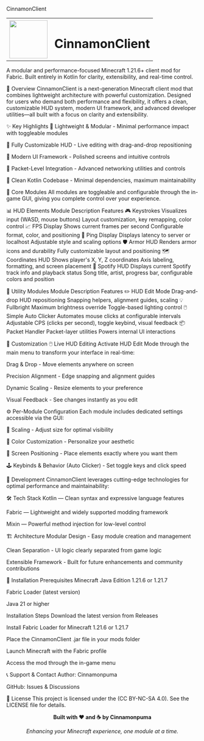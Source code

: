 CinnamonClient
<table> <tr> <td><img src="https://github.com/user-attachments/assets/95fb0910-5221-4ad6-ba35-f272971d752f" width="100"/></td> <td style="vertical-align: middle; padding-left: 10px;"><h1>CinnamonClient</h1></td> </tr> </table>
A modular and performance-focused Minecraft 1.21.6+ client mod for Fabric. Built entirely in Kotlin for clarity, extensibility, and real-time control.






🌟 Overview
CinnamonClient is a next-generation Minecraft client mod that combines lightweight architecture with powerful customization. Designed for users who demand both performance and flexibility, it offers a clean, customizable HUD system, modern UI framework, and advanced developer utilities—all built with a focus on clarity and extensibility.

✨ Key Highlights
🚀 Lightweight & Modular - Minimal performance impact with toggleable modules

🎨 Fully Customizable HUD - Live editing with drag-and-drop repositioning

🔧 Modern UI Framework - Polished screens and intuitive controls

📡 Packet-Level Integration - Advanced networking utilities and controls

💎 Clean Kotlin Codebase - Minimal dependencies, maximum maintainability

🧩 Core Modules
All modules are toggleable and configurable through the in-game GUI, giving you complete control over your experience.

📊 HUD Elements
Module	Description	Features
🎮 Keystrokes	Visualizes input (WASD, mouse buttons)	Layout customization, key remapping, color control
📈 FPS Display	Shows current frames per second	Configurable format, color, and positioning
📡 Ping Display	Displays latency to server or localhost	Adjustable style and scaling options
🛡️ Armor HUD	Renders armor icons and durability	Fully customizable layout and positioning
🗺️ Coordinates HUD	Shows player's X, Y, Z coordinates	Axis labeling, formatting, and screen placement
🎵 Spotify HUD	Displays current Spotify track info and playback status	Song title, artist, progress bar, configurable colors and position

🔧 Utility Modules
Module	Description	Features
✏️ HUD Edit Mode	Drag-and-drop HUD repositioning	Snapping helpers, alignment guides, scaling
💡 Fullbright	Maximum brightness override	Toggle-based lighting control
🖱️ Simple Auto Clicker	Automates mouse clicks at configurable intervals	Adjustable CPS (clicks per second), toggle keybind, visual feedback
📦 Packet Handler	Packet-layer utilities	Powers internal UI interactions

🎨 Customization
🖱️ Live HUD Editing
Activate HUD Edit Mode through the main menu to transform your interface in real-time:

Drag & Drop - Move elements anywhere on screen

Precision Alignment - Edge snapping and alignment guides

Dynamic Scaling - Resize elements to your preference

Visual Feedback - See changes instantly as you edit

⚙️ Per-Module Configuration
Each module includes dedicated settings accessible via the GUI:

🎯 Scaling - Adjust size for optimal visibility

🎨 Color Customization - Personalize your aesthetic

📍 Screen Positioning - Place elements exactly where you want them

🕹️ Keybinds & Behavior (Auto Clicker) - Set toggle keys and click speed

🔨 Development
CinnamonClient leverages cutting-edge technologies for optimal performance and maintainability:

🛠️ Tech Stack
Kotlin — Clean syntax and expressive language features

Fabric — Lightweight and widely supported modding framework

Mixin — Powerful method injection for low-level control

🏗️ Architecture
Modular Design - Easy module creation and management

Clean Separation - UI logic clearly separated from game logic

Extensible Framework - Built for future enhancements and community contributions

🚀 Installation
Prerequisites
Minecraft Java Edition 1.21.6 or 1.21.7

Fabric Loader (latest version)

Java 21 or higher

Installation Steps
Download the latest version from Releases

Install Fabric Loader for Minecraft 1.21.6 or 1.21.7

Place the CinnamonClient .jar file in your mods folder

Launch Minecraft with the Fabric profile

Access the mod through the in-game menu

📞 Support & Contact
Author: Cinnamonpuma

GitHub: Issues & Discussions

📝 License
This project is licensed under the (CC BY-NC-SA 4.0). See the LICENSE file for details.

<div align="center"> <p><strong>Built with ❤️ and ☕ by Cinnamonpuma</strong></p> <p><em>Enhancing your Minecraft experience, one module at a time.</em></p> </div>
